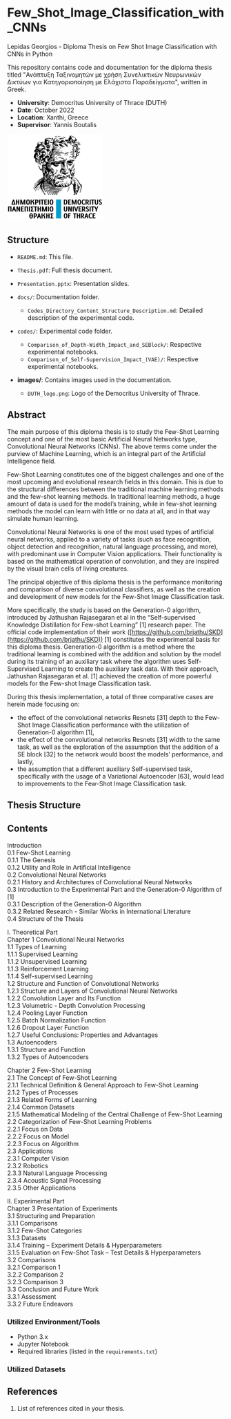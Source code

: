 # Few_Shot_Image_Classification_with_CNNs
Lepidas Georgios - Diploma Thesis on Few Shot Image Classification with CNNs in Python

This repository contains code and documentation for the diploma thesis titled "Ανάπτυξη Ταξινομητών με χρήση Συνελικτικών Νευρωνικών Δικτύων για Κατηγοριοποίηση με Ελάχιστα Παραδείγματα", written in Greek.

- **University**: Democritus University of Thrace (DUTH)
- **Date**: October 2022
- **Location**: Xanthi, Greece
- **Supervisor**: Yannis Boutalis

![DUTH Logo](https://github.com/GioLep/Few_Shot_Image_Classification_with_CNNs/blob/main/images/DUTH%20Logo.png)

## Structure

- `README.md`: This file.
- `Thesis.pdf`: Full thesis document.
- `Presentation.pptx`: Presentation slides.

- `docs/`: Documentation folder.
  - `Codes_Directory_Content_Structure_Description.md`: Detailed description of the experimental code.

- `codes/`: Experimental code folder.
  - `Comparison_of_Depth-Width_Impact_and_SEBlock/`: Respective experimental notebooks.
  - `Comparison_of_Self-Supervision_Impact_(VAE)/`: Respective experimental notebooks.

- **images/**: Contains images used in the documentation.
  - `DUTH_logo.png`: Logo of the Democritus University of Thrace.

## Abstract


The main purpose of this diploma thesis is to study the Few-Shot Learning concept and one of the most basic Artificial Neural Networks type, Convolutional Neural Networks (CNNs). The above terms come under the purview of Machine Learning, which is an integral part of the Artificial Intelligence field.

Few-Shot Learning constitutes one of the biggest challenges and one of the most upcoming and evolutional research fields in this domain. This is due to the structural differences between the traditional machine learning methods and the few-shot learning methods. In traditional learning methods, a huge amount of data is used for the model’s training, while in few-shot learning methods the model can learn with little or no data at all, and in that way simulate human learning.

Convolutional Neural Networks is one of the most used types of artificial neural networks, applied to a variety of tasks (such as face recognition, object detection and recognition, natural language processing, and more), with predominant use in Computer Vision applications. Their functionality is based on the mathematical operation of convolution, and they are inspired by the visual brain cells of living creatures.

The principal objective of this diploma thesis is the performance monitoring and comparison of diverse convolutional classifiers, as well as the creation and development of new models for the Few-Shot Image Classification task.

More specifically, the study is based on the Generation-0 algorithm, introduced by Jathushan Rajasegaran et al in the “Self-supervised Knowledge Distillation for Few-shot Learning” [1] research paper. The official code implementation of their work ([https://github.com/brjathu/SKD](https://github.com/brjathu/SKD)) [1] constitutes the experimental basis for this diploma thesis. Generation-0 algorithm is a method where the traditional learning is combined with the addition and solution by the model during its training of an auxiliary task where the algorithm uses Self-Supervised Learning to create the auxiliary task data. With their approach, Jathushan Rajasegaran et al. [1] achieved the creation of more powerful models for the Few-shot Image Classification task.

During this thesis implementation, a total of three comparative cases are herein made focusing on:
- the effect of the convolutional networks Resnets [31] depth to the Few-Shot Image Classification performance with the utilization of Generation-0 algorithm [1],
- the effect of the convolutional networks Resnets [31] width to the same task, as well as the exploration of the assumption that the addition of a SE block [32] to the network would boost the models’ performance, and lastly,
- the assumption that a different auxiliary Self-supervised task, specifically with the usage of a Variational Autoencoder [63], would lead to improvements to the Few-Shot Image Classification task.


## Thesis Structure

## Contents


Introduction  
0.1 Few-Shot Learning  
0.1.1 The Genesis  
0.1.2 Utility and Role in Artificial Intelligence  
0.2 Convolutional Neural Networks  
0.2.1 History and Architectures of Convolutional Neural Networks  
0.3 Introduction to the Experimental Part and the Generation-0 Algorithm of [1]  
0.3.1 Description of the Generation-0 Algorithm  
0.3.2 Related Research - Similar Works in International Literature  
0.4 Structure of the Thesis  

I. Theoretical Part  
Chapter 1 Convolutional Neural Networks  
1.1 Types of Learning  
1.1.1 Supervised Learning  
1.1.2 Unsupervised Learning  
1.1.3 Reinforcement Learning  
1.1.4 Self-supervised Learning  
1.2 Structure and Function of Convolutional Networks  
1.2.1 Structure and Layers of Convolutional Neural Networks  
1.2.2 Convolution Layer and Its Function  
1.2.3 Volumetric - Depth Convolution Processing  
1.2.4 Pooling Layer Function  
1.2.5 Batch Normalization Function  
1.2.6 Dropout Layer Function  
1.2.7 Useful Conclusions: Properties and Advantages  
1.3 Autoencoders  
1.3.1 Structure and Function  
1.3.2 Types of Autoencoders  

Chapter 2 Few-Shot Learning  
2.1 The Concept of Few-Shot Learning  
2.1.1 Technical Definition & General Approach to Few-Shot Learning  
2.1.2 Types of Processes  
2.1.3 Related Forms of Learning  
2.1.4 Common Datasets  
2.1.5 Mathematical Modeling of the Central Challenge of Few-Shot Learning  
2.2 Categorization of Few-Shot Learning Problems  
2.2.1 Focus on Data  
2.2.2 Focus on Model  
2.2.3 Focus on Algorithm  
2.3 Applications  
2.3.1 Computer Vision  
2.3.2 Robotics  
2.3.3 Natural Language Processing  
2.3.4 Acoustic Signal Processing  
2.3.5 Other Applications  

II. Experimental Part  
Chapter 3 Presentation of Experiments  
3.1 Structuring and Preparation  
3.1.1 Comparisons  
3.1.2 Few-Shot Categories  
3.1.3 Datasets  
3.1.4 Training – Experiment Details & Hyperparameters  
3.1.5 Evaluation on Few-Shot Task – Test Details & Hyperparameters  
3.2 Comparisons  
3.2.1 Comparison 1  
3.2.2 Comparison 2  
3.2.3 Comparison 3  
3.3 Conclusion and Future Work  
3.3.1 Assessment  
3.3.2 Future Endeavors

### Utilized Environment/Tools

- Python 3.x
- Jupyter Notebook
- Required libraries (listed in the `requirements.txt`)

### Utilized Datasets


## References

1. List of references cited in your thesis.
